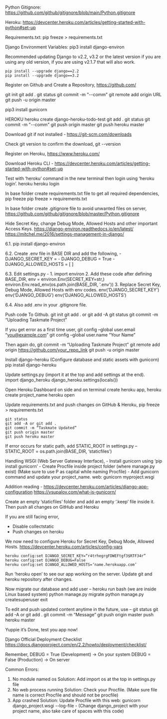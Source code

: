 Python Gitignore:
https://github.com/github/gitignore/blob/main/Python.gitignore

Heroku:
https://devcenter.heroku.com/articles/getting-started-with-python#set-up

Requirements.txt:
pip freeze > requirements.txt

Django Environment Variables:
pip3 install django-environ

Recommended updating Django to v2.2, v3.2 or the latest version if you are using any old version, if you are using v2.1.7 that will also work. 

	pip install --upgrade django==2.2
	pip install --upgrade django==3.2

Register on Github and Create a Repository,
https://github.com/

git init
git add .
git status
git commit -m "--comm"
git remote add origin  URL
git push -u origin master

pip3 install gunicorn

HEROKU
heroku create django-heroku-todo-test
git add .
git status
git commit -m "--comm"
git push origin master
git push heroku master

Download git if not installed - 
https://git-scm.com/downloads

Check git version to confirm the download, 
	git --version


Register on Heroku,
https://www.heroku.com/

Download Heroku CLI - 
https://devcenter.heroku.com/articles/getting-started-with-python#set-up

Test with ‘heroku’ command in the new terminal then login using ‘heroku login’. 
	heroku
	heroku login


In base folder create requirements.txt file to get all required dependencies,
	pip freeze
	pip freeze > requirements.txt


In base folder create .gitignore file to avoid unwanted files on server, 
https://github.com/github/gitignore/blob/master/Python.gitignore


Hide Secret Key, change Debug Mode, Allowed Hosts and other important Access Keys. 
https://django-environ.readthedocs.io/en/latest/
https://mitchel.me/2016/settings-management-in-django/

6.1. pip install django-environ

6.2. Create .env file in BASE DIR and add the following, 
	- DJANGO_SECRET_KEY =
	- DJANGO_DEBUG = True
	- DJANGO_ALLOWED_HOSTS = [ ]

6.3. Edit settings.py - 
	1. import environ
	2. Add these code after defining BASE_DIR,
		env = environ.Env(SECRET_KEY=str,)
		environ.Env.read_env(os.path.join(BASE_DIR, '.env'))
	3. Replace Secret Key, Debug Mode, Allowed Hosts with env codes. 
		env(‘DJANGO_SECRET_KEY’)
		env(‘DJANGO_DEBUG’)
		env(‘DJANGO_ALLOWED_HOSTS’)

6.4. Also add .env in your .gitignore file.


Push code To Github. 
	git init
	git add . or git add -A
	git status
	git commit -m “Uploading Taskmate Project” 

If you get error as a first time user, 
	git config –global user.email “you@example.com” 
	git config –global user.name “Your Name”

Then again do, 
	git commit -m “Uploading Taskmate Project” 
	git remote add origin https://github.com/your_repo_link 
	git push -u origin master


Install django-heroku (Configure database and static assets with gunicorn)
	pip install django-heroku

Update settings.py (import it at the top and add settings at the end).  
	import django_heroku
	django_heroku.settings(locals())


Open Heroku Dashboard on side and on terminal create heroku app, 
	heroku create project_name
	heroku open


Update requirements.txt and push changes on GitHub & Heroku,
	pip freeze > requirements.txt

	git status
	git add -A or git add .
	git commit -m “Taskmate Updated”
	git push origin master
	git push heroku master

If error occurs for static path, add STATIC_ROOT in settings.py – 
	STATIC_ROOT = os.path.join(BASE_DIR, ‘staticfiles’)


Handling WSGI (Web Server Gateway Interface), 
	- Install gunicorn using ‘pip install gunicorn’
	- Create Procfile inside project folder (where manage.py exist)
          (Make sure to use P as capital while naming Procfile)
	- Add gunicorn command and update your project_name. 
		web: gunicorn myproject.wsgi

Addition reading - 
	https://devcenter.heroku.com/articles/django-app-configuration
	https://vsupalov.com/what-is-gunicorn/


Create an empty ‘staticfiles’ folder and add an empty ‘.keep’ file inside it. 
Then push all changes on GitHub and Heroku


If you are still facing error,
- Disable collectstatic
- Push changes on heroku


We now need to configure Heroku for Secret Key, Debug Mode, Allowed Hosts.
https://devcenter.heroku.com/articles/config-vars

	heroku config:set DJANGO_SECRET_KEY=“r4trhegrgFDWEFtgf3$RTF34r”
	heroku config:set DJANGO_DEBUG=False
	heroku config:set DJANGO_ALLOWED_HOSTS=‘name.herokuapp.com’

Run ‘heroku open’ to see our app working on the server.
Update git and heroku repository after changes.


Now migrate our database and add user – 
	heroku run bash (we are inside Linux based system)
	python manage.py migrate
	python manage.py createsuperuser
	exit


To edit and push updated content anytime in the future, use – 
	git status
	git add -A or git add .
	git commit -m “Message”
	git push origin master
	push heroku master


Yuppie it’s Done, test you app now! 



Django Official Deployment Checklist
https://docs.djangoproject.com/en/2.2/howto/deployment/checklist/ 

Remember, 
	DEBUG = True (Development) -> On your system
	DEBUG = False (Production) -> On server



Common Errors: 

1. No module named os
Solution: Add import os at the top in settings.py file
2. No web process running
Solution: Check your Procfile. (Make sure file name is correct Procfile and should not be procfile)
3. App crashed
Solution: Update Procfile with this web: gunicorn django_project.wsgi --log-file -
(Change django_project with your project name, also take care of spaces with this code)